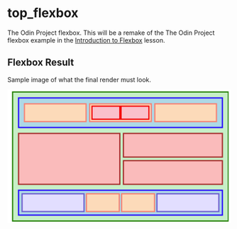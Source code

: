 # top_flexbox

The Odin Project flexbox.
This will be a remake of the The Odin Project flexbox example in
the [Introduction to Flexbox](https://www.theodinproject.com/lessons/foundations-introduction-to-flexbox) lesson.

## Flexbox Result

Sample image of what the final render must look.

![Sample Image of the final render](result.png)